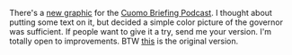 There's a <a href="http://scripting.com/images/2020/05/17/cuomoPodcastImage.png">new graphic</a> for the <a href="http://this.how/cuomo/">Cuomo Briefing Podcast</a>. I thought about putting some text on it, but decided a simple color picture of the governor was sufficient. If people want to give it a try, send me your version. I'm totally open to improvements. BTW <a href="http://scripting.com/images/2020/04/04/cuomoBriefing.png">this</a> is the original version. 
